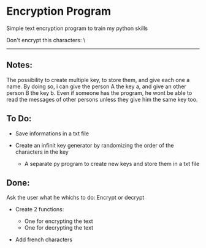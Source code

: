 # Encryption Program
Simple text encryption program to train my python skills

Don't encrypt this characters: \ 

---

## Notes:

The possibility to create multiple key, to store them, and give each one a name. By doing so, i can give the person A the key a, and give an other person B the key b. Even if someone has the program, he wont be able to read the messages of other persons unless they give him the same key too.


## To Do:



- Save informations in a txt file

- Create an infinit key generator by randomizing the order of the characters in the key
    - A separate py program to create new keys and store them in a txt file


## Done:

Ask the user what he whichs to do: Encrypt or decrypt

- Create 2 functions:
    - One for encrypting the text 
    - One for decrypting the text

- Add french characters
